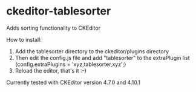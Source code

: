 # ckeditor-tablesorter
Adds sorting functionality to CKEditor

How to install: 
1. Add the tablesorter directory to the ckeditor/plugins directory
2. Then edit the config.js file and add "tablesorter" to the extraPlugin list (config.extraPlugins = 'xyz,tablesorter,xyz';)
3. Reload the editor, that's it :-)

Currently tested with CKEditor version 4.7.0 and 4.10.1

